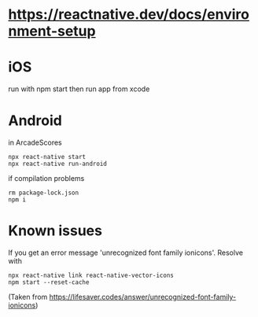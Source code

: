 # https://reactnative.dev/docs/environment-setup

# iOS
run with
npm start
then run app from xcode

# Android
in ArcadeScores
```
npx react-native start
npx react-native run-android
```

if compilation problems
```
rm package-lock.json
npm i
```

# Known issues
If you get an error message 'unrecognized font family ionicons'. Resolve with
```
npx react-native link react-native-vector-icons
npm start --reset-cache
```
(Taken from https://lifesaver.codes/answer/unrecognized-font-family-ionicons)
